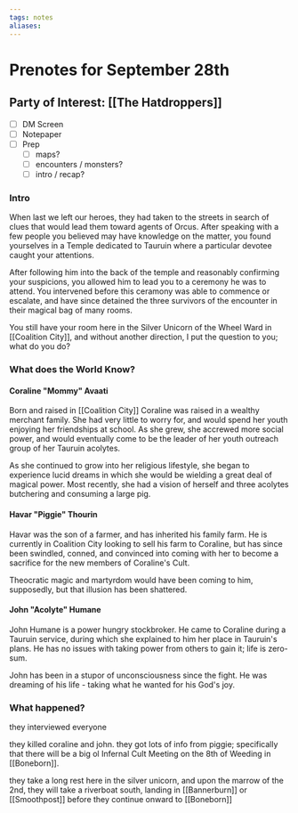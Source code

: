 ```yaml
---
tags: notes
aliases:
---
```


# Prenotes for September 28th
## Party of Interest: [[The Hatdroppers]]
- [ ] DM Screen
- [ ] Notepaper
- [ ] Prep
	- [ ] maps?
	- [ ] encounters / monsters?
	- [ ] intro / recap?

### Intro
When last we left our heroes, they had taken to the streets in search of clues that would lead them toward agents of Orcus. After speaking with a few people you believed may have knowledge on the matter, you found yourselves in a Temple dedicated to Tauruin where a particular devotee caught your attentions.

After following him into the back of the temple and reasonably confirming your suspicions, you allowed him to lead you to a ceremony he was to attend. You intervened before this ceramony was able to commence or escalate, and have since detained the three survivors of the encounter in their magical bag of many rooms.

You still have your room here in the Silver Unicorn of the Wheel Ward in [[Coalition City]], and without another direction, I put the question to you; what do you do?

### What does the World Know?

#### Coraline "Mommy" Avaati
Born and raised in [[Coalition City]] Coraline was raised in a wealthy merchant family. She had very little to worry for, and would spend her youth enjoying her friendships at school. As she grew, she accrewed more social power, and would eventually come to be the leader of her youth outreach group of her Tauruin acolytes.

As she continued to grow into her religious lifestyle, she began to experience lucid dreams in which she would be wielding a great deal of magical power. Most recently, she had a vision of herself and three acolytes butchering and consuming a large pig.

#### Havar "Piggie" Thourin
Havar was the son of a farmer, and has inherited his family farm. He is currently in Coalition City looking to sell his farm to Coraline, but has since been swindled, conned, and convinced into coming with her to become a sacrifice for the new members of Coraline's Cult. 

Theocratic magic and martyrdom would have been coming to him, supposedly, but that illusion has been shattered.

#### John "Acolyte" Humane
John Humane is a power hungry stockbroker. He came to Coraline during a Tauruin service, during which she explained to him her place in Tauruin's plans. He has no issues with taking power from others to gain it; life is zero-sum.

John has been in a stupor of unconsciousness since the fight. He was dreaming of his life - taking what he wanted for his God's joy. 

### What happened?

they interviewed everyone

they killed coraline and john. they got lots of info from piggie; specifically that there will be a big ol Infernal Cult Meeting on the 8th of Weeding in [[Boneborn]].

they take a long rest here in the silver unicorn, and upon the marrow of the 2nd, they will take a riverboat south, landing in [[Bannerburn]] or [[Smoothpost]] before they continue onward to [[Boneborn]]


